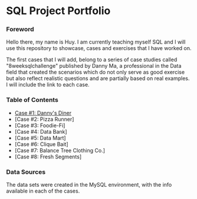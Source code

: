 # SQL Project Portfolio 

### Foreword
Hello there, my name is Huy.
I am currently teaching myself SQL and I will use this repository to showcase, cases and exercises that I have worked on. 

The first cases that I will add, belong to a series of case studies called "8weeksqlchallenge" published by Danny Ma, a professional in the Data field that created the scenarios which do not only serve as good exercise but also reflect realistic questions and are partially based on real examples. I will include the link to each case. 


### Table of Contents 
- [Case #1: Danny's Diner](https://8weeksqlchallenge.com/case-study-1/)
- [Case #2: Pizza Runner]
- [Case #3: Foodie-Fi]
- [Case #4: Data Bank]
- [Case #5: Data Mart]
- [Case #6: Clique Bait]
- [Case #7: Balance Tree Clothing Co.]
- [Case #8: Fresh Segments]

### Data Sources
The data sets were created in the MySQL environment, with the info available in each of the cases.
